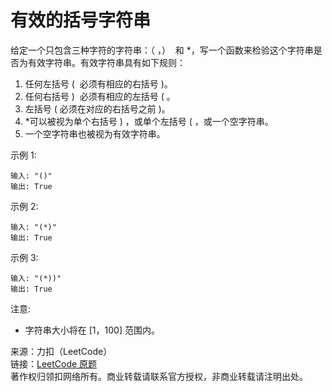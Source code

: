 # 有效的括号字符串

给定一个只包含三种字符的字符串：（ ，）  和 *，写一个函数来检验这个字符串是否为有效字符串。有效字符串具有如下规则：

1. 任何左括号 (  必须有相应的右括号 )。
2. 任何右括号 )  必须有相应的左括号 ( 。
3. 左括号 ( 必须在对应的右括号之前 )。
4. *可以被视为单个右括号 ) ，或单个左括号 ( ，或一个空字符串。
5. 一个空字符串也被视为有效字符串。

示例 1:

```text
输入: "()"
输出: True
```

示例 2:

```text
输入: "(*)"
输出: True
```

示例 3:

```text
输入: "(*))"
输出: True
```

注意:

- 字符串大小将在 [1，100] 范围内。

来源：力扣（LeetCode）  
链接：[LeetCode 原题](https://leetcode-cn.com/problems/valid-parenthesis-string)  
著作权归领扣网络所有。商业转载请联系官方授权，非商业转载请注明出处。
